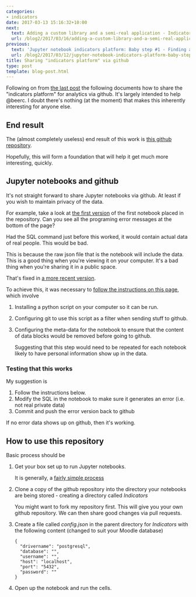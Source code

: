 ```yaml
---
categories:
- indicators
date: 2017-03-13 15:16:32+10:00
next:
  text: Adding a custom library and a semi-real application - Indicators notebook(s)
  url: /blog2/2017/03/16/adding-a-custom-library-and-a-semi-real-application-indicators-notebooks/
previous:
  text: 'Jupyter notebook indicators platform: Baby step #1 - Finding an ORM'
  url: /blog2/2017/03/12/jupyter-notebook-indicators-platform-baby-step-1-finding-an-orm/
title: Sharing "indicators platform" via github
type: post
template: blog-post.html
---
```

Following on from [the last post](http://djon.es/blog/2017/03/12/jupyter-notebook-indicators-platform-baby-step-1-finding-an-orm/) the following documents how to share the "indicators platform" for analytics via github. It's largely intended to help @beerc. I doubt there's nothing (at the moment) that makes this inherently interesting for anyone else.

## End result

The (almost completely useless) end result of this work is [this github repository](https://github.com/djplaner/Indicators).

Hopefully, this will form a foundation that will help it get much more interesting, quickly.

## Jupyter notebooks and github

It's not straight forward to share Jupyter notebooks via github. At least if you wish to maintain privacy of the data.

For example, take a look at [the first version](https://github.com/djplaner/Indicators/blob/cfac4f395f061092eb84031af10279a2d5b80589/Home.ipynb) of the first notebook placed in the repository. Can you see all the programing error messages at the bottom of the page?

Had the SQL command just before this worked, it would contain actual data of real people. This would be bad.

This is because the raw json file that is the notebook will include the data. This is a good thing when you're viewing it on your computer. It's a bad thing when you're sharing it in a public space.

That's fixed in [a more recent version](https://github.com/djplaner/Indicators/blob/ccf46631208fd6b4b1b72a10316aa693526274ef/Home.ipynb).

To achieve this, it was necessary to [follow the instructions on this page](https://gist.github.com/pbugnion/ea2797393033b54674af), which involve

1. Installing a python script on your computer so it can be run.
2. Configuring git to use this script as a filter when sending stuff to github.
3. Configuring the meta-data for the notebook to ensure that the content of data blocks would be removed before going to github.
    
    Suggesting that this step would need to be repeated for each notebook likely to have personal information show up in the data.
    

### Testing that this works

My suggestion is

1. Follow the instructions below.
2. Modify the SQL in the notebook to make sure it generates an error (i.e. not real private data)
3. Commit and push the error version back to github

If no error data shows up on github, then it's working.

## How to use this repository

Basic process should be

1. Get your box set up to run Jupyter notebooks.
    
    It is generally, a [fairly simple process](http://jupyter.org/install.html)
    
2. Clone a copy of the github repository into the directory your notebooks are being stored - creating a directory called _Indicators_
    
    You might want to fork my repository first. This will give you your own github repository. We can then share good changes via pull requests.
    
3. Create a file called _config.json_ in the parent directory for _Indicators_ with the following content (changed to suit your Moodle database)
    
    ```
    {
      "drivername": "postgresql",
      "database": "",
      "username": "",
      "host": "localhost",
      "port": "5432",
      "password": ""
    }
    
    ```
    
4. Open up the notebook and run the cells.
